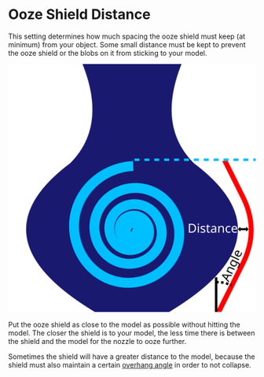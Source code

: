 Ooze Shield Distance
====
This setting determines how much spacing the ooze shield must keep (at minimum) from your object. Some small distance must be kept to prevent the ooze shield or the blobs on it from sticking to your model.

![A horizontal distance is kept between the shield and the model](images/ooze_shield.svg)

Put the ooze shield as close to the model as possible without hitting the model. The closer the shield is to your model, the less time there is between the shield and the model for the nozzle to ooze further.

Sometimes the shield will have a greater distance to the model, because the shield must also maintain a certain [overhang angle](ooze_shield_angle.md) in order to not collapse.